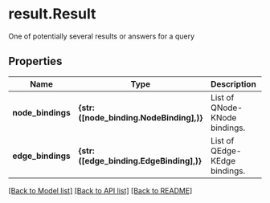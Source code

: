 # result.Result

One of potentially several results or answers for a query
## Properties
Name | Type | Description | Notes
------------ | ------------- | ------------- | -------------
**node_bindings** | **{str: ([node_binding.NodeBinding],)}** | List of QNode-KNode bindings. | 
**edge_bindings** | **{str: ([edge_binding.EdgeBinding],)}** | List of QEdge-KEdge bindings. | 

[[Back to Model list]](../README.md#documentation-for-models) [[Back to API list]](../README.md#documentation-for-api-endpoints) [[Back to README]](../README.md)



